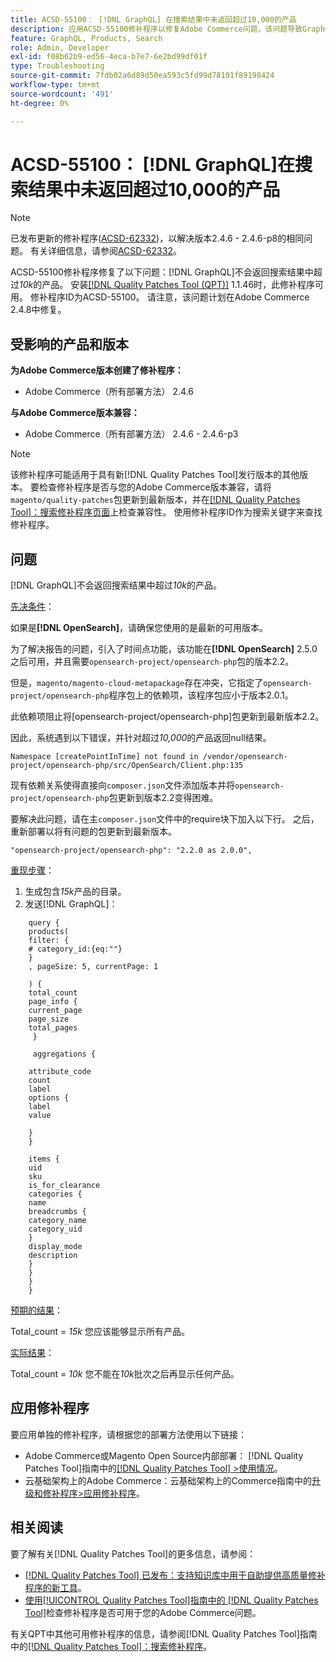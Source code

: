 ```yaml
---
title: ACSD-55100： [!DNL GraphQL] 在搜索结果中未返回超过10,000的产品
description: 应用ACSD-55100修补程序以修复Adobe Commerce问题，该问题导致GraphQL在搜索结果中未返回超过*10k*的产品。
feature: GraphQL, Products, Search
role: Admin, Developer
exl-id: f08b62b9-ed56-4eca-b7e7-6e2bd99df01f
type: Troubleshooting
source-git-commit: 7fdb02a6d89d50ea593c5fd99d78101f89198424
workflow-type: tm+mt
source-wordcount: '491'
ht-degree: 0%

---
```


# ACSD-55100： [!DNL GraphQL]在搜索结果中未返回超过10,000的产品

>[!NOTE]
>
>已发布更新的修补程序([ACSD-62332](/help/tools/quality-patches-tool/patches-available-in-qpt/v1-1-55/acsd-62332-product-listing-graphql-query-limit-plus-live-search-current-page.md))，以解决版本2.4.6 - 2.4.6-p8的相同问题。 有关详细信息，请参阅[ACSD-62332](/help/tools/quality-patches-tool/patches-available-in-qpt/v1-1-55/acsd-62332-product-listing-graphql-query-limit-plus-live-search-current-page.md)。

ACSD-55100修补程序修复了以下问题：[!DNL GraphQL]不会返回搜索结果中超过&#x200B;*10k*&#x200B;的产品。 安装[[!DNL Quality Patches Tool (QPT)]](https://experienceleague.adobe.com/en/docs/commerce-operations/tools/quality-patches-tool/quality-patches-tool-to-self-serve-quality-patches) 1.1.46时，此修补程序可用。 修补程序ID为ACSD-55100。 请注意，该问题计划在Adobe Commerce 2.4.8中修复。

## 受影响的产品和版本

**为Adobe Commerce版本创建了修补程序：**

* Adobe Commerce（所有部署方法） 2.4.6

**与Adobe Commerce版本兼容：**

* Adobe Commerce（所有部署方法） 2.4.6 - 2.4.6-p3

>[!NOTE]
>
>该修补程序可能适用于具有新[!DNL Quality Patches Tool]发行版本的其他版本。 要检查修补程序是否与您的Adobe Commerce版本兼容，请将`magento/quality-patches`包更新到最新版本，并在[[!DNL Quality Patches Tool]：搜索修补程序页面](https://experienceleague.adobe.com/tools/commerce-quality-patches/index.html)上检查兼容性。 使用修补程序ID作为搜索关键字来查找修补程序。

## 问题

[!DNL GraphQL]不会返回搜索结果中超过&#x200B;*10k*&#x200B;的产品。

<u>先决条件</u>：

如果是&#x200B;**[!DNL OpenSearch]**，请确保您使用的是最新的可用版本。

为了解决报告的问题，引入了时间点功能，该功能在&#x200B;**[!DNL OpenSearch]** 2.5.0之后可用，并且需要`opensearch-project/opensearch-php`包的版本2.2。

但是，`magento/magento-cloud-metapackage`存在冲突，它指定了`opensearch-project/opensearch-php`程序包上的依赖项，该程序包应小于版本2.0.1。


此依赖项阻止将[opensearch-project/opensearch-php]包更新到最新版本2.2。

因此，系统遇到以下错误，并针对超过&#x200B;*10,000*&#x200B;的产品返回null结果。

`Namespace [createPointInTime] not found in /vendor/opensearch-project/opensearch-php/src/OpenSearch/Client.php:135`

现有依赖关系使得直接向`composer.json`文件添加版本并将`opensearch-project/opensearch-php`包更新到版本2.2变得困难。

要解决此问题，请在主`composer.json`文件中的require块下加入以下行。 之后，重新部署以将有问题的包更新到最新版本。

`"opensearch-project/opensearch-php": "2.2.0 as 2.0.0",`

<u>重现步骤</u>：

1. 生成包含&#x200B;*15k*&#x200B;产品的目录。
1. 发送[!DNL GraphQL]：

```
    query {
    products(
    filter: {
    # category_id:{eq:""}
    }
    , pageSize: 5, currentPage: 1

    ) {
    total_count
    page_info {
    current_page
    page_size
    total_pages
     }

     aggregations {

    attribute_code
    count
    label
    options {
    label
    value

    }
    }

    items {
    uid
    sku
    is_for_clearance
    categories {
    name
    breadcrumbs {
    category_name
    category_uid
    }
    display_mode
    description
    }
    }
    }
    }
```

<u>预期的结果</u>：

Total_count = *15k*
您应该能够显示所有产品。

<u>实际结果</u>：

Total_count = *10k*
您不能在*10k*&#x200B;批次之后再显示任何产品。

## 应用修补程序

要应用单独的修补程序，请根据您的部署方法使用以下链接：

* Adobe Commerce或Magento Open Source内部部署： [!DNL Quality Patches Tool]指南中的[[!DNL Quality Patches Tool] >使用情况](/help/tools/quality-patches-tool/usage.md)。
* 云基础架构上的Adobe Commerce：云基础架构上的Commerce指南中的[升级和修补程序>应用修补程序](https://experienceleague.adobe.com/docs/commerce-cloud-service/user-guide/develop/upgrade/apply-patches.html)。

## 相关阅读

要了解有关[!DNL Quality Patches Tool]的更多信息，请参阅：

* [[!DNL Quality Patches Tool] 已发布：支持知识库中用于自助提供高质量修补程序的新工具](https://experienceleague.adobe.com/en/docs/commerce-operations/tools/quality-patches-tool/quality-patches-tool-to-self-serve-quality-patches)。
* [使用[!UICONTROL Quality Patches Tool]指南中的 [!DNL Quality Patches Tool]](/help/tools/quality-patches-tool/patches-available-in-qpt/check-patch-for-magento-issue-with-magento-quality-patches.md)检查修补程序是否可用于您的Adobe Commerce问题。


有关QPT中其他可用修补程序的信息，请参阅[!DNL Quality Patches Tool]指南中的[[!DNL Quality Patches Tool]：搜索修补程序](https://experienceleague.adobe.com/tools/commerce-quality-patches/index.html)。
